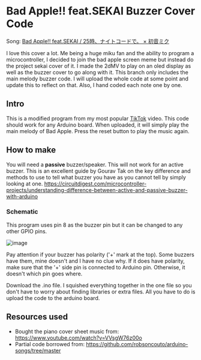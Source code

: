 # Bad Apple!! feat.SEKAI Buzzer Cover Code

Song: [Bad Apple!! feat.SEKAI / 25時、ナイトコードで。 × 初音ミク](https://www.youtube.com/watch?v=v-fc1zv31zE)

I love this cover a lot. Me being a huge miku fan and the ability to program a microcontroller, I decided to join the bad apple screen meme but instead do the project sekai cover of it. I made the 2dMV to play on an oled display as well as the buzzer cover to go along with it. This branch only includes the main melody buzzer code. I will upload the whole code at some point and update this to reflect on that. Also, I hand coded each note one by one.

## Intro

This is a modified program from my most popular [TikTok](https://www.tiktok.com/@lenpai0/video/7463351523045690630) video. This code should work for any Arduino board. When uploaded, it will simply play the main melody of Bad Apple. Press the reset button to play the music again.

## How to make
You will need a **passive** buzzer/speaker. This will not work for an active buzzer. This is an excellent guide by Gourav Tak on the key difference and methods to use to tell what buzzer you have as you cannot tell by simply looking at one. https://circuitdigest.com/microcontroller-projects/understanding-difference-between-active-and-passive-buzzer-with-arduino

### Schematic 
This program uses pin 8 as the buzzer pin but it can be changed to any other GPIO pins.

![image](https://github.com/user-attachments/assets/d1a5fd0b-2071-45e7-b3b1-33bd92948a3a)

Pay attention if your buzzer has polarity ('+' mark at the top). Some buzzers have them, mine doesn't and I have no clue why. If it does have polarity, make sure that the '+' side pin is connected to Arduino pin. Otherwise, it doesn't which pin goes where.

Download the .ino file. I squished everything together in the one file so you don't have to worry about finding libraries or extra files. All you have to do is upload the code to the arduino board. 

## Resources used
* Bought the piano cover sheet music from: https://www.youtube.com/watch?v=VVsgW76z00o
* Partial code borrowed from: https://github.com/robsoncouto/arduino-songs/tree/master
